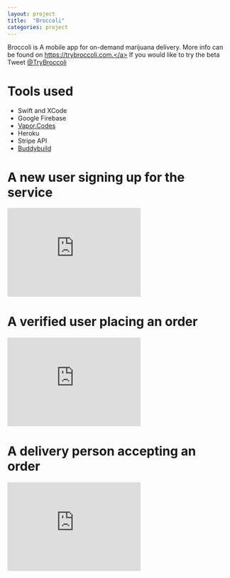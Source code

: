 ```yaml
---
layout: project
title:  "Broccoli"
categories: project
---
```


Broccoli is A mobile app for on-demand marijuana delivery. More info can be found on <a href="https://trybroccoli.com" target='\_blank'>https://trybroccoli.com.</a> If you would like to try the beta Tweet <a href="https://twitter.com/TryBroccoli" target="\_blank">@TryBroccoli</a>

# Tools used
- Swift and XCode
- Google Firebase
- <a href="http://vapor.codes/">Vapor.Codes</a>
- Heroku
- Stripe API
- <a href="https://www.buddybuild.com/">Buddybuild</a>


# A new user signing up for the service
<iframe src="https://drive.google.com/file/d/0B6qbeoHsBiPmWE1sUkx0bW5rWFE/preview" allowfullscreen frameborder="0" height="200"></iframe>


# A verified user placing an order
<iframe src="https://drive.google.com/file/d/0B6qbeoHsBiPmOFRzRzdEc2VOdkk/preview" allowfullscreen frameborder="0" height="200"></iframe>


# A delivery person accepting an order
<iframe src="https://drive.google.com/file/d/0B6qbeoHsBiPmTlZzVzdYeENYTHM/preview" allowfullscreen frameborder="0" height="200"></iframe>

